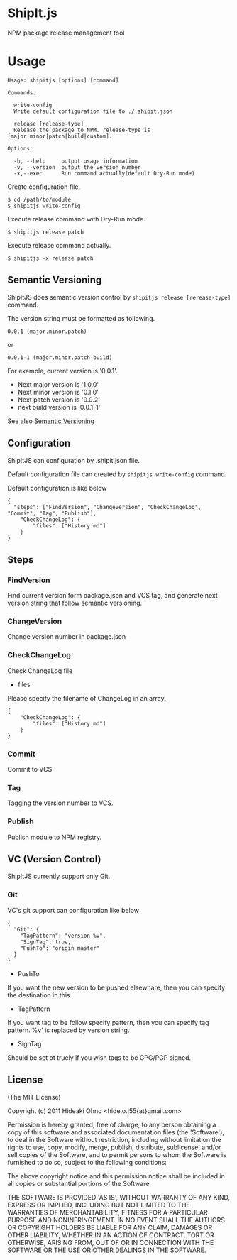 
# ShipIt.js

  NPM package release management tool

# Usage

    Usage: shipitjs [options] [command]
    
    Commands:
    
      write-config 
      Write default configuration file to ./.shipit.json
      
      release [release-type]
      Release the package to NPM. release-type is [major|minor|patch|build|custom].
    
    Options:
    
      -h, --help     output usage information
      -v, --version  output the version number
      -x,--exec      Run command actually(default Dry-Run mode)

Create configuration file.

    $ cd /path/to/module
    $ shipitjs write-config

Execute release command with Dry-Run mode.

    $ shipitjs release patch
    
Execute release command actually.

    $ shipitjs -x release patch

## Semantic Versioning

ShipItJS does semantic version control by `shipitjs release [rerease-type]` command.

The version string must be formatted as following.

    0.0.1 (major.minor.patch)

or

    0.0.1-1 (major.minor.patch-build)

For example, current version is '0.0.1'.

* Next major version is '1.0.0'
* Next minor version is '0.1.0'
* Next patch version is '0.0.2'
* next build version is '0.0.1-1'

See also [Semantic Versioning](http://semver.org/)

## Configuration

ShipItJS can configuration by .shipit.json file.

Default configuration file can created by `shipitjs write-config` command.

Default configuration is like below

    {
      "steps": ["FindVersion", "ChangeVersion", "CheckChangeLog", "Commit", "Tag", "Publish"],
    	"CheckChangeLog": {
    		"files": ["History.md"]
    	}
    }

## Steps

### FindVersion

Find current version form package.json and VCS tag, and generate next version string that follow semantic versioning.

### ChangeVersion

Change version number in package.json

### CheckChangeLog

Check ChangeLog file 

* files

Please specify the filename of ChangeLog in an array.

    {
    	"CheckChangeLog": {
    		"files": ["History.md"]
    	}
    }

### Commit

Commit to VCS

### Tag

Tagging the version number to VCS.

### Publish

Publish module to NPM registry.

## VC (Version Control)

ShipItJS currently support only Git.

### Git

VC's git support can configuration like below

    {
      "Git": {
        "TagPattern": "version-%v",
        "SignTag": true,
        "PushTo": "origin master"
      }
    }

* PushTo

If you want the new version to be pushed elsewhare, then you can specify the destination in this. 

* TagPattern

If you want tag to be follow specify pattern, then you can specify tag pattern.'%v' is replaced by version string.

* SignTag

Should be set ot truely if you wish tags to be GPG/PGP signed.

## License 

(The MIT License)

Copyright (c) 2011 Hideaki Ohno &lt;hide.o.j55{at}gmail.com&gt;

Permission is hereby granted, free of charge, to any person obtaining
a copy of this software and associated documentation files (the
'Software'), to deal in the Software without restriction, including
without limitation the rights to use, copy, modify, merge, publish,
distribute, sublicense, and/or sell copies of the Software, and to
permit persons to whom the Software is furnished to do so, subject to
the following conditions:

The above copyright notice and this permission notice shall be
included in all copies or substantial portions of the Software.

THE SOFTWARE IS PROVIDED 'AS IS', WITHOUT WARRANTY OF ANY KIND,
EXPRESS OR IMPLIED, INCLUDING BUT NOT LIMITED TO THE WARRANTIES OF
MERCHANTABILITY, FITNESS FOR A PARTICULAR PURPOSE AND NONINFRINGEMENT.
IN NO EVENT SHALL THE AUTHORS OR COPYRIGHT HOLDERS BE LIABLE FOR ANY
CLAIM, DAMAGES OR OTHER LIABILITY, WHETHER IN AN ACTION OF CONTRACT,
TORT OR OTHERWISE, ARISING FROM, OUT OF OR IN CONNECTION WITH THE
SOFTWARE OR THE USE OR OTHER DEALINGS IN THE SOFTWARE.